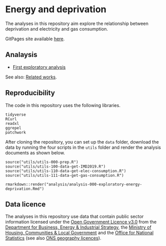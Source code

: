 # Energy and deprivation

The analyses in this repository aim explore the relationship between deprivation and electricity and gas consumption.

GitPages site available [here](https://sdesabbata.github.io/energy-and-deprivation/).

## Analaysis

- [First exploratory analysis](analysis/analysis-000-exploratory-energy-deprivation.html)

See also: [Related works](notes/related-works.md).

## Reproducibility

The code in this repository uses the following libraries.

```
tidyverse
RCurl
readxl
ggrepel
patchwork
```

After cloning the repository, you can set up the `data` folder, download the data by running the four scripts in the `utils` folder and render the analysis documents as shown below.

```
source("utils/utils-000-prep.R")
source("utils/utils-100-data-get-IMD2019.R")
source("utils/utils-110-data-get-elec-consumption.R")
source("utils/utils-111-data-get-gas-consumption.R")

rmarkdown::render("analysis/analysis-000-exploratory-energy-deprivation.Rmd")
```

## Data licence

The analyses in this repository use data that contain public sector information licensed under the [Open Government Licence v3.0](https://www.nationalarchives.gov.uk/doc/open-government-licence/version/3/) from the [Department for Business, Energy & Industrial Strategy](https://www.gov.uk/government/organisations/department-for-business-energy-and-industrial-strategy), the [Ministry of Housing, Communities & Local Government](https://www.gov.uk/government/organisations/ministry-of-housing-communities-and-local-government) and the [Office for National Statistics](https://www.ons.gov.uk/) (see also [ONS geography licences](https://www.ons.gov.uk/methodology/geography/licences)).